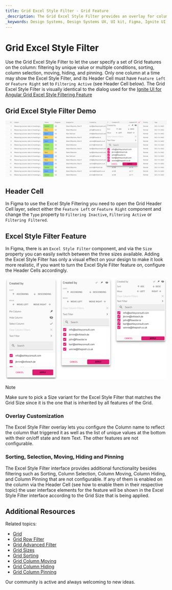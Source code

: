 ```yaml
---
title: Grid Excel Style Filter - Grid Feature
_description: The Grid Excel Style Filter provides an overlay for column manipulations such as sorting, filtering, column selection, moving, hiding, and pinning.
_keywords: Design Systems, Design Systems UX, UI kit, Figma, Ignite UI for Angular, Figma to Angular, Angular, Angular Design System, Export code from Figma, Design Kits for Angular, Figma HTML, Figma to HTML, Figma UI kits
---
```


# Grid Excel Style Filter

Use the Grid Excel Style Filter to let the user specify a set of Grid features on the column: filtering by unique value or multiple conditions, sorting, column selection, moving, hiding, and pinning. Only one column at a time may show the Excel Style Filter, and its Header Cell must have `Feature Left` or `Feature Right` set to `Filtering Active` (see Header Cell below). The Grid Excel Style Filter is visually identical to the dialog used for the [Ignite UI for Angular Grid Excel Style Filtering Feature](https://www.infragistics.com/products/ignite-ui-angular/angular/components/grid/excel_style_filtering.html)

## Grid Excel Style Filter Demo

<img class="responsive-img" src="../images/grid_excel_style_filter_demo.png" srcset="../images/grid_excel_style_filter_demo@2x.png 2x" />

## Header Cell

In Figma to use the Excel Style Filtering you need to open the Grid Header Cell layer, select either the `Feature Left` or `Feature Right` component and change the `Type` property to `Filtering Inactive`, `Filtering Active` or `Filtering Filtered`.

## Excel Style Filter Feature

In Figma, there is an `Excel Style Filter` component, and via the `Size` property you can easily switch between the three sizes available. Adding the Excel Style Filter has only a visual effect on your design to make it look more realistic, if you want to turn the Excel Style Filter feature on, configure the Header Cells accordingly.

<img class="responsive-img" src="../images/grid_excel_style_filter_sizes.png" srcset="../images/grid_excel_style_filter_sizes@2x.png 2x" />

> [!Note]
> Make sure to pick a Size variant for the Excel Style Filter that matches the Grid Size since it is the one that is inherited by all features of the Grid.

### Overlay Customization

The Excel Style Filter overlay lets you configure the Column name to reflect the column that triggered it as well as the list of unique values at the bottom with their on/off state and item Text. The other features are not configurable.

### Sorting, Selection, Moving, Hiding and Pinning

The Excel Style Filter interface provides additional functionality besides filtering such as Sorting, Column Selection, Column Moving, Column Hiding, and Column Pinning that are not configurable. If any of them is enabled on the column via the Header Cell (see how to enable them in their respective topic) the user interface elements for the feature will be shown in the Excel Style Filter interface according to the Grid Size that is being applied.

## Additional Resources

Related topics:

- [Grid](grid.md)
- [Grid Row Filter](grid-row-filter.md)
- [Grid Advanced Filter](grid-advanced-filter.md)
- [Grid Sizes](grid-sizes.md)
- [Grid Sorting](grid-sorting.md)
- [Grid Column Moving](grid-column-moving.md)
- [Grid Column Hiding](grid-column-hiding.md)
- [Grid Column Pinning](grid-column-pinning.md)
  <div class="divider--half"></div>

Our community is active and always welcoming to new ideas.
